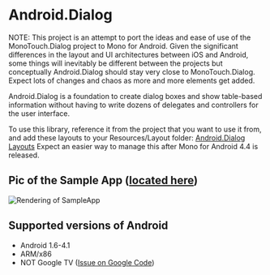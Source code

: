 Android.Dialog
================

NOTE: This project is an attempt to port the ideas and ease of use of the 
MonoTouch.Dialog project to Mono for Android.  Given the significant differences 
in the layout and UI architectures between iOS and Android, some things will 
inevitably be different between the projects but conceptually Android.Dialog
should stay very close to MonoTouch.Dialog. Expect lots of changes and 
chaos as more and more elements get added.

Android.Dialog is a foundation to create dialog boxes and show table-based 
information without having to write dozens of delegates and controllers for 
the user interface.

To use this library, reference it from the project that you want to use it from,
and add these layouts to your Resources/Layout folder: [Android.Dialog Layouts](DialogLayouts)
Expect an easier way to manage this after Mono for Android 4.4 is released.

Pic of the Sample App ([located here](DialogSampleApp))
---------------------
![Rendering of SampleApp](DialogSampleApp/raw/master/sample.png)

Supported versions of Android
----------------
- Android 1.6-4.1
- ARM/x86
- NOT Google TV ([Issue on Google Code](http://code.google.com/p/googletv-issues/issues/detail?id=12))